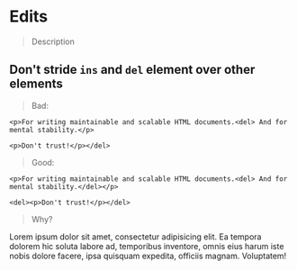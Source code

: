 # Edits

> Description

## Don't stride `ins` and `del` element over other elements

> Bad:

    <p>For writing maintainable and scalable HTML documents.<del> And for mental stability.</p>
    
    <p>Don't trust!</p></del>

> Good:

    <p>For writing maintainable and scalable HTML documents.<del> And for mental stability.</del></p>
    
    <del><p>Don't trust!</p></del>

> Why?

Lorem ipsum dolor sit amet, consectetur adipisicing elit. Ea tempora dolorem hic soluta labore ad, temporibus inventore, omnis eius harum iste nobis dolore facere, ipsa quisquam expedita, officiis magnam. Voluptatem!